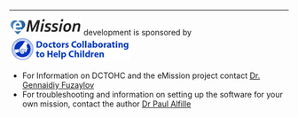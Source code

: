 ___
[![eMission](/images/emission11-web-white.jpg)](https://emissionsystem.org) development is sponsored by
[![Doctors Collaborating to Help Children](/images/DCTOHC11.jpg)](http://dctohc.org)
* For Information on DCTOHC and the eMission project contact [Dr. Gennaidiy Fuzaylov](email://gfuzaylov@mgh.harvard.edu)
* For troubleshooting and information on setting up the software for your own mission, contact the author [Dr Paul Alfille](email://palfille@mgh.harvard.edu) 
